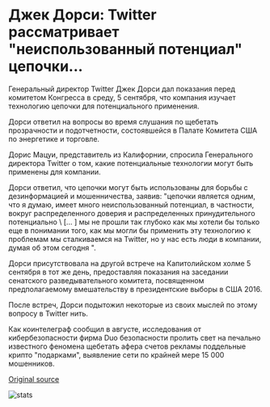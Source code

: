 # Джек Дорси: Twitter рассматривает "неиспользованный потенциал" цепочки...

Генеральный директор Twitter Джек Дорси дал показания перед комитетом Конгресса в среду, 5 сентября, что компания изучает технологию цепочки для потенциального применения.

Дорси ответил на вопросы во время слушания по щебетать прозрачности и подотчетности, состоявшейся в Палате Комитета США по энергетике и торговле.

Дорис Мацуи, представитель из Калифорнии, спросила Генерального директора Twitter о том, какие потенциальные технологии могут быть применены для компании.

Дорси ответил, что цепочки могут быть использованы для борьбы с дезинформацией и мошенничества, заявив: "цепочки является одним, что я думаю, имеет много неиспользованный потенциал, в частности, вокруг распределенного доверия и распределенных принудительного потенциально \ [... \] мы не прошли так глубоко как мы хотели бы только еще в понимании того, как мы могли бы применить эту технологию к проблемам мы сталкиваемся на Twitter, но у нас есть люди в компании, думая об этом сегодня ".

Дорси присутствовала на другой встрече на Капитолийском холме 5 сентября в тот же день, предоставляя показания на заседании сенатского разведывательного комитета, посвященном предполагаемому вмешательству в президентские выборы в США 2016.

После встреч, Дорси подытожил некоторые из своих мыслей по этому вопросу в Twitter нить.

Как коинтелеграф сообщил в августе, исследования от кибербезопасности фирма Duo безопасности пролить свет на печально известного феномена щебетать афера счетов рекламы поддельные крипто "подарками", выявление сети по крайней мере 15 000 мошенников.

[Original source](https://cointelegraph.com/news/jack-dorsey-twitter-is-considering-the-untapped-potential-of-blockchain)

![stats](https://c.statcounter.com/11760860/0/a89fa40b/1/ "stats")